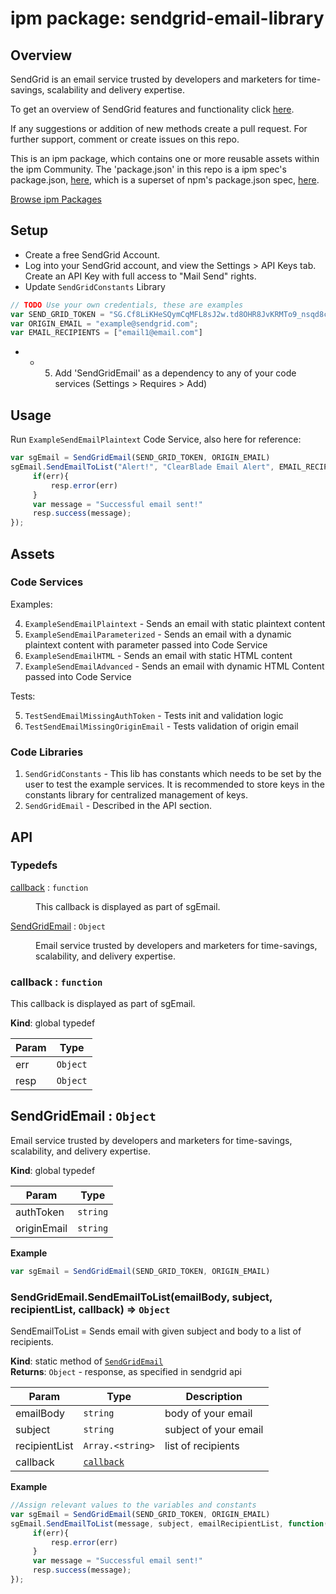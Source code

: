 
# ipm package: sendgrid-email-library

## Overview
SendGrid is an email service trusted by developers and marketers for time-savings, scalability and delivery expertise.  

To get an overview of SendGrid features and functionality click [here](https://sendgrid.com). 

If any suggestions or addition of new methods create a pull request. For further support, comment or create issues on this repo.

This is an ipm package, which contains one or more reusable assets within the ipm Community. The 'package.json' in this repo is a ipm spec's package.json, [here](https://docs.clearblade.com/v/3/6-ipm/spec), which is a superset of npm's package.json spec, [here](https://docs.npmjs.com/files/package.json).

[Browse ipm Packages](https://ipm.clearblade.com)

## Setup

- Create a free SendGrid Account. 
- Log into your SendGrid account, and view the Settings > API Keys tab. Create an API Key with full access to "Mail Send" rights.
- Update `SendGridConstants` Library

```js
// TODO Use your own credentials, these are examples
var SEND_GRID_TOKEN = "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"
var ORIGIN_EMAIL = "example@sendgrid.com";
var EMAIL_RECIPIENTS = ["email1@email.com"]
```

- * 5. Add 'SendGridEmail' as a dependency to any of your code services (Settings > Requires > Add)

## Usage

Run `ExampleSendEmailPlaintext` Code Service, also here for reference:

```js
var sgEmail = SendGridEmail(SEND_GRID_TOKEN, ORIGIN_EMAIL)
sgEmail.SendEmailToList("Alert!", "ClearBlade Email Alert", EMAIL_RECIPIENTS, function(err, data){
     if(err){
         resp.error(err)
     }
     var message = "Successful email sent!"
     resp.success(message);
});
```

## Assets

### Code Services

Examples:

4. `ExampleSendEmailPlaintext` - Sends an email with static plaintext content
3. `ExampleSendEmailParameterized` - Sends an email with a dynamic plaintext content with parameter passed into Code Service
2. `ExampleSendEmailHTML` - Sends an email with static HTML content
1. `ExampleSendEmailAdvanced` - Sends an email with dynamic HTML Content passed into Code Service

Tests:

5. `TestSendEmailMissingAuthToken` - Tests init and validation logic
6. `TestSendEmailMissingOriginEmail` - Tests validation of origin email

### Code Libraries

1. `SendGridConstants` - This lib has constants which needs to be set by the user to test the example services. It is recommended to store keys in the constants library for centralized management of keys.
2. `SendGridEmail` - Described in the API section.

## API<a name="sendgrid-email-library"></a>
### Typedefs

<dl>
<dt><a href="#callback">callback</a> : <code>function</code></dt>
<dd><p>This callback is displayed as part of sgEmail.</p>
</dd>
<dt><a href="#SendGridEmail">SendGridEmail</a> : <code>Object</code></dt>
<dd><p>Email service trusted by developers and marketers for time-savings, scalability, and delivery expertise.</p>
</dd>
</dl>

<a name="callback"></a>

### callback : <code>function</code>
This callback is displayed as part of sgEmail.

**Kind**: global typedef  

| Param | Type |
| --- | --- |
| err | <code>Object</code> | 
| resp | <code>Object</code> | 

<a name="SendGridEmail"></a>

## SendGridEmail : <code>Object</code>
Email service trusted by developers and marketers for time-savings, scalability, and delivery expertise.

**Kind**: global typedef  

| Param | Type |
| --- | --- |
| authToken | <code>string</code> | 
| originEmail | <code>string</code> | 

**Example**  
```js
var sgEmail = SendGridEmail(SEND_GRID_TOKEN, ORIGIN_EMAIL)
```
<a name="SendGridEmail.SendEmailToList"></a>

### SendGridEmail.SendEmailToList(emailBody, subject, recipientList, callback) ⇒ <code>Object</code>
SendEmailToList = Sends email with given subject and body to a list of recipients.

**Kind**: static method of [<code>SendGridEmail</code>](#SendGridEmail)  
**Returns**: <code>Object</code> - response, as specified in sendgrid api  

| Param | Type | Description |
| --- | --- | --- |
| emailBody | <code>string</code> | body of your email |
| subject | <code>string</code> | subject of your email |
| recipientList | <code>Array.&lt;string&gt;</code> | list of recipients |
| callback | [<code>callback</code>](#callback) |  |

**Example**
 
```js
//Assign relevant values to the variables and constants
var sgEmail = SendGridEmail(SEND_GRID_TOKEN, ORIGIN_EMAIL)
sgEmail.SendEmailToList(message, subject, emailRecipientList, function(err, data){
     if(err){
         resp.error(err)
     }
     var message = "Successful email sent!"
     resp.success(message);
});
```
